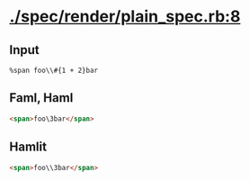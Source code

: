 # [./spec/render/plain_spec.rb:8](../../../spec/render/plain_spec.rb#L8)
## Input
```haml
%span foo\\#{1 + 2}bar

```

## Faml, Haml
```html
<span>foo\3bar</span>

```

## Hamlit
```html
<span>foo\\3bar</span>

```

